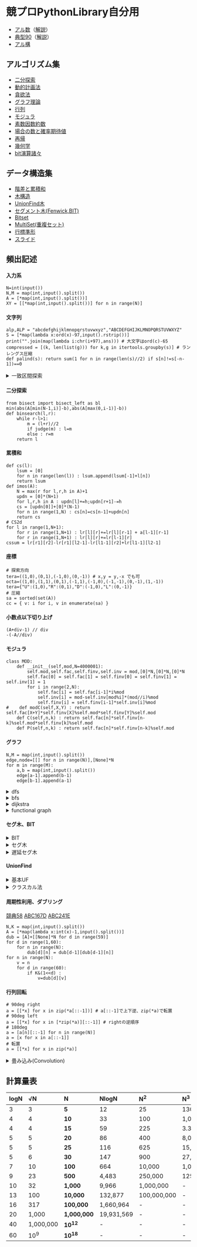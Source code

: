 # 競プロPythonLibrary自分用
- [アル数](https://atcoder.jp/contests/math-and-algorithm)（[解説](https://github.com/E869120/math-algorithm-book)）  
- [典型90](https://atcoder.jp/contests/typical90)（[解説](https://github.com/E869120/kyopro_educational_90)）
- [アル構](https://github.com/drken1215/book_algorithm_solution)
## アルゴリズム集
- [二分探索](/algorithm/BinarySearch.py)
- [動的計画法](/algorithm/DP.py)
- [貪欲法](/algorithm/Greedy.py)
- [グラフ理論](/algorithm/Graph.py)
- [行列](/algorithm/Linear.py)
- [モジュラ](/algorithm/Mod.py)
- [素数因数約数](/algorithm/Prime.py)
- [場合の数と確率期待値](/algorithm/CombinationEV.py)
- [再帰](/algorithm/Recursion.py)
- [幾何学](/algorithm/Vector.py)
- [bit演算諸々](/algorithm/Bit.py)

## データ構造集
- [階差と累積和](/struct/FDnCS.py)
- [木構造](/struct/tree.py)
- [UnionFind木](/struct/UF.py)
- [セグメント木(Fenwick,BIT)](/struct/Segment.py)
- [Bitset](/struct/Bitset.py)
- [MultiSet(重複セット)](/struct/Multiset.py)
- [行標準形](/struct/RowCanonicalForm.py)
- [スライド](/struct/Slide.py)

## 頻出記述
#### 入力系
~~~
N=int(input())
N,M = map(int,input().split())
A = [*map(int,input().split())]
XY = [[*map(int,input().split())] for n in range(N)]
~~~
#### 文字列
~~~
alp,ALP = "abcdefghijklmnopqrstuvwxyz","ABCDEFGHIJKLMNOPQRSTUVWXYZ"
S = [*map(lambda x:ord(x)-97,input().rstrip())]
print("".join(map(lambda i:chr(i+97),ans))) # 大文字はord(c)-65
compressed = [(k, len(list(g))) for k,g in itertools.groupby(s)] # ランレングス圧縮
def palind(s): return sum(1 for n in range(len(s)//2) if s[n]!=s[-n-1])==0
~~~
<details>
<summary>一致区間探索</summary>

##### Z-algorithm
[ABC257G](https://atcoder.jp/contests/abc257/tasks/abc257_g)
[解説](https://qiita.com/Pro_ktmr/items/16904c9570aa0953bf05)
~~~
def z_algo(S):
    N = len(S)
    res = [N]+[0]*(N-1)
    i=1;j=0
    while i<N:
        while i+j<N and S[j]==S[i+j]:
            j+=1
        if j==0:
            i+=1
            continue
        res[i]=j
        k = 1
        while i+k < N and res[k]+k < j:
            res[i+k] = res[k]
            k += 1
        i += k; j -= k
    return res
~~~
##### ローリングハッシュ
[ABC141E](https://atcoder.jp/contests/abc141/submissions/46893571)
[基数表](https://gist.github.com/privet-kitty/295ac9202b7abb3039b493f8238bf40f#file-modulus-random-base-pair32-txt)
~~~
class RollingHash:
    def __init__(self,N,s,b1=998244353,b2=100000007,mod=1000000007):
        self.mod,self.b1,self.b2 = mod,b1,b2
        self.h1,self.h2 = [0]*(N+1),[0]*(N+1)
        self.r1,self.r2 = [pow(b1,n,mod) for n in range(1,N+1)],[pow(b2,n,mod) for n in range(1,N+1)]
        for n in range(N) : 
            self.h1[n+1] = (self.h1[n]*self.b1+s[n])%mod
            self.h2[n+1] = (self.h2[n]*self.b2+s[n])%mod
#(h1[l1+strlen]-r1*h1[l1])%mod==(h1[l2+strlen]-r1*h1[l2])%mod
def judge(l,r) : return (h1[r]-r1[r-l]*h1[l])%mod==(rh1[N-l]-r1[r-l]*rh1[N-r])%mod and (h2[r]-r2[r-l]*h2[l])%mod==(rh2[N-l]-r2[r-l]*rh2[N-r])%mod
~~~

</details>

#### 二分探索
~~~
from bisect import bisect_left as bl
min(abs(A[min(N-1,i)]-b),abs(A[max(0,i-1)]-b))
def binsearch(l,r):
    while r-l>1:
        m = (l+r)//2
        if judge(m) : l=m
        else : r=m
    return l
~~~
#### 累積和
~~~
def cs(l):
    lsum = [0]
    for n in range(len(l)) : lsum.append(lsum[-1]+l[n])
    return lsum
def imos(A):
    N = max(r for l,r,h in A)+1
    updn = [0]*(N+1)
    for l,r,h in A : updn[l]+=h;updn[r+1]-=h
    cs = [updn[0]]+[0]*(N-1)
    for n in range(1,N) : cs[n]=cs[n-1]+updn[n]
    return cs
# CS2d
for l in range(1,N+1):
    for r in range(1,N+1) : lr[l][r]+=lr[l][r-1] + a[l-1][r-1]
    for r in range(1,N+1) : lr[l][r]+=lr[l-1][r]
cssum = lr[r1][r2]-lr[r1][l2-1]-lr[l1-1][r2]+lr[l1-1][l2-1]
~~~
#### 座標
~~~
# 探索方向
tera=((1,0),(0,1),(-1,0),(0,-1)) # x,y = y,-x でも可
octa=((1,0),(1,1),(0,1),(-1,1),(-1,0),(-1,-1),(0,-1),(1,-1))
tera={"U":(1,0),"R":(0,1),"D":(-1,0),"L":(0,-1)}
# 圧縮
sa = sorted(set(A))
cc = { v: i for i, v in enumerate(sa) }
~~~
#### 小数点以下切り上げ
~~~
(A+div-1) // div
-(-A//div)
~~~
#### モジュラ
~~~
class MOD:
    def __init__(self,mod,N=4000001):
        self.mod,self.fac,self.finv,self.inv = mod,[0]*N,[0]*N,[0]*N
        self.fac[0] = self.fac[1] = self.finv[0] = self.finv[1] = self.inv[1] = 1
        for i in range(2,N):
            self.fac[i] = self.fac[i-1]*i%mod
            self.inv[i] = mod-self.inv[mod%i]*(mod//i)%mod
            self.finv[i] = self.finv[i-1]*self.inv[i]%mod
#    def modC(self,X,Y) : return self.fac[X+Y]*self.finv[X]%self.mod*self.finv[Y]%self.mod
    def C(self,n,k) : return self.fac[n]*self.finv[n-k]%self.mod*self.finv[k]%self.mod
    def P(self,n,k) : return self.fac[n]*self.finv[n-k]%self.mod
~~~
#### グラフ
~~~
N,M = map(int,input().split())
edge,node=[[] for n in range(N)],[None]*N
for m in range(M):
    a,b = map(int,input().split())
    edge[a-1].append(b-1)
    edge[b-1].append(a-1)
~~~
<details>
<summary>dfs</summary>

~~~
#import sys; sys.setrecursionlimit(10**6); import pypyjit; pypyjit.set_param('max_unroll_recursion=-1')
def dfs(pos):
    node[pos] = 1
    for p in edge[pos]:
        if node[p] is None : dfs(p)
~~~
</details>

<details>
<summary>bfs</summary>

~~~
from collections import deque
def bfs(s,i):
    q,node[s] = deque(),i
    q.append(s)
    while q:
        pos = q.popleft()
        for p in edge[pos]:
            if node[p] is None:
                q.append(p)
                node[p]=i
i=0
for n in range(N):
    if node[n] == None:
        bfs(n,i)
        i+=1
# maze
ans = [[-1]*W for h in range(H)]
q = deque([(sh,sw)])
ans[sh][sw] = 0
tera=((1,0),(0,1),(-1,0),(0,-1))
while q:
    h,w = q.popleft()
    for dh,dw in tera:
        if 0<=h+dh<H and 0<=w+dw<W and ans[h+dh][w+dw]==-1 and mp[h+dh][w+dw]==".":
            q.append((h+dh,w+dw))
            ans[h+dh][w+dw] = ans[h][w]+1
print(ans[gh][gw])
~~~
</details>

<details>
<summary>dijkstra</summary>

~~~
N,M = map(int,input().split())
edge,node=[[] for n in range(N)],[1<<60]*N
for m in range(M):
    a,b,c = map(int,input().split())
    edge[a-1].append((b-1,c))
    edge[b-1].append((a-1,c))
from heapq import heappush, heappop
def dijkstra(s):
    q = []
    heappush(q,(0,s))
    while len(q)>0 :
        dist,pos = heappop(q)
        if node[pos] < 1<<60 : continue
        node[pos] = dist
        for p,d in edge[pos]:
            if node[p] > dist+d:
                heappush(q,(dist+d,p))
~~~
</details>

<details>
<summary>functional graph</summary>

~~~
N = int(input())
a = [*map(lambda x:int(x)-1,input().split())]
heiro,visited = [],[0]*N
for n in range(N):
    if visited[n]:continue
    root = []
    while visited[n]==0:
        root.append(n)
        visited[n]=1
        n = a[n]
    if n not in root : continue
    heiro.append(root[root.index(n):])
~~~
</details>

#### セグ木、BIT

<details>
<summary>BIT</summary>

~~~
class FenT:
    def __init__(self,N):
        self.tree=[0]*(N+1)
    def add(self,n,i):
        while n<=len(self.tree)-1:
            self.tree[n]+=i
            n += n&-n
    def sum(self,l,r):
        return self._sum(r)-self._sum(l)
    def _sum(self,n):
        ans = 0
        while n>0:
            ans += self.tree[n]
            n -= n&-n
        return ans
~~~
</details>

<details>
<summary>セグ木</summary>

~~~
class SegT:
    def __init__(self,N,func,default):
        self.default = default
        self.func = func
        self.slen = 1
        while(self.slen<N) : self.slen<<=1
        self.st = [self.default] * (self.slen*2)
    def update(self,i,x):
        i += self.slen
        self.st[i] = x
        while i>=2 :
            i>>=1
            self.st[i] = self.func(self.st[i*2],self.st[i*2+1])
    def get(self,l,r):
        l += self.slen; r += self.slen
        res = self.default
        while l < r:
            if l & 1 : 
                res = self.func(res, self.st[l])
                l += 1
            if r & 1: 
                r -= 1 
                res = self.func(res, self.st[r])
            l >>= 1; r >>= 1
        return res
~~~
</details>

<details>
<summary>遅延セグ木</summary>

~~~
from atcoder.lazysegtree import LazySegTree
def op(s1,s2) : return max(s1,s2)
def mp(f,s) : return s+f
def comp(f2,f1) : return f1+f2
lst = LazySegTree(op,0,mp,comp,0,[0 for n in range(200001)])
~~~
</details>

#### UnionFind

<details>
<summary>基本UF</summary>

~~~
import sys; sys.setrecursionlimit(10**6); import pypyjit; pypyjit.set_param('max_unroll_recursion=-1')
class UnionFind:
    def __init__(self,N):
        self.uft = [n for n in range(N)]
        self.rank = [0]*N
    def root(self,pos):
        if self.uft[pos] == pos : return pos
        self.uft[pos]=self.root(self.uft[pos])
        return self.uft[pos]
    def union(self,a,b):
        ra,rb = self.root(a),self.root(b)
        if ra==rb : return
        if self.rank[ra] < self.rank[rb] :
            self.uft[ra] = rb
        else :
            self.uft[rb] = ra
            if self.rank[ra]==self.rank[rb] : self.rank[ra]+=1
    def same(self,a,b):
        return self.root(a)==self.root(b)
~~~
</details>

<details>
<summary>クラスカル法</summary>

~~~
items.sort()
ans,cnt=0,0
for c,l,r in items :
    if uf.same(l,r)==False:
        uf.union(l,r)
        ans, cnt = ans+c, cnt+1
if cnt==N : print(ans)

# heapq ver
import heapq as hq
ans,cnt=0,1
uf = UnionFind(N)
while e:
    c,l,r=hq.heappop(e)
    if uf.same(l,r)==False:
        uf.union(l,r)
        ans, cnt = ans+c, cnt+1
if cnt==N : print(ans)
else : print(-1)
~~~
</details>


#### 周期性利用、ダブリング

[競典58](https://atcoder.jp/contests/typical90/submissions/36319380)
[ABC167D](https://atcoder.jp/contests/abc167/submissions/50051923)
[ABC241E](https://atcoder.jp/contests/abc241/submissions/39758881)
~~~
N,K = map(int,input().split())
A = [*map(lambda x:int(x)-1,input().split())]
dub = [A]+[[None]*N for d in range(59)]
for d in range(1,60):
    for n in range(N):
        dub[d][n] = dub[d-1][dub[d-1][n]]
for n in range(N):
    v = n
    for d in range(60):
        if K&(1<<d) : 
            v=dub[d][v]
~~~

#### 行列回転
~~~
# 90deg right
a = [[*x] for x in zip(*a[::-1])] # a[::-1]で上下逆、zip(*a)で転置
# 90deg left
a = [[*x] for x in [*zip(*a)][::-1]] # rightの逆順序
# 180deg
a = [a[n][::-1] for n in range(N)]
a = [x for x in a[::-1]]
# 転置
a = [[*x] for x in zip(*a)]
~~~

<details>
<summary>畳み込み(Convolution)</summary>

~~~
class Convolution:
    def __init__(self,mod=998244353,K=119,M=23,W=31):
        self.mod,self.k,self.m,self.w = mod,K,M,W
        self.w = [pow(W,2**i,mod) for i in range(M,-1,-1)]
        self.iw = [pow(w,-1,mod) for w in self.w]

    def dft(self,A):
        if len(A) == 1: return
        n = len(A)
        k = n.bit_length()-1
        r = 1<<(k-1)
        for w in self.w[k:0:-1]:
            for l in range(0,n,2*r):
                wi = 1
                for i in range(r): # Gentleman-Sade butterfly
                    A[l+i],A[l+i+r] = (A[l+i]+A[l+i+r])%self.mod,(A[l+i]-A[l+i+r])*wi%self.mod
                    wi = wi*w%self.mod
            r = r//2
    def idft(self,A):
        if len(A) == 1: return
        n = len(A)
        k = (n-1).bit_length()
        r = 1
        for w in self.iw[1:k+1]:
            for l in range(0,n,2*r):
                wi = 1
                for i in range(r): # Colley-Tukey butterfly
                    A[l+i],A[l+i+r] = (A[l+i]+A[l+i+r]*wi)%self.mod,(A[l+i]-A[l+i+r]*wi)%self.mod
                    wi = wi*w%self.mod
            r = r*2
        ni = pow(n, self.mod-2, self.mod)
        for i in range(n):
            A[i] = A[i]*ni%self.mod
    def calc(self,A,B):
        n = 2**(len(A)+len(B)-2).bit_length()
        A,B = [x % self.mod for x in A]+[0]*(n-len(B)), [x % self.mod for x in B]+[0]*(n-len(B))
        self.dft(A);self.dft(B)
        C = [(A[i]*B[i])%self.mod for i in range(n)]
        self.idft(C)
        return C
~~~
</details>

## 計算量表
|logN|√N|**N**|NlogN|N<sup>2</sup>|N<sup>3</sup>|2<sup>N</sup>|N!|
|:----|:----|:----|:----|:----|:----|:----|:----|
|3|3|**5**|12|25|130|30|120|
|4|4|**10**|33|100|1,000|1,024|3,628,800|
|4|4|**15**|59|225|3.375|32,768|479,001,600|
|5|5|**20**|86|400|8,000|1,048,576|-|
|5|5|**25**|116|625|15,625|33,554,432|-|
|5|6|**30**|147|900|27,000|-|-|
|7|10|**100**|664|10,000|1,000,000|-|-|
|9|23|**500**|4,483|250,000|125,000,000|-|-|
|10|32|**1,000**|9,966|1,000,000|-|-|-|
|13|100|**10,000**|132,877|100,000,000|-|-|-|
|16|317|**100,000**|1,660,964|-|-|-|-|
|20|1,000|**1,000,000**|19,931,569|-|-|-|-|
|40|1,000,000|**10<sup>12</sup>**|-|-|-|-|-|
|60|10<sup>9</sup>|**10<sup>18</sup>**|-|-|-|-|-|
